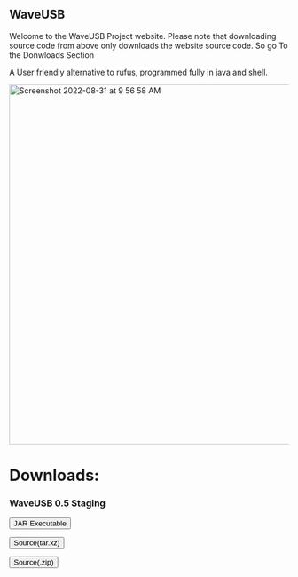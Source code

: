 ## WaveUSB
Welcome to the WaveUSB Project website. Please note that downloading source code from above only downloads the website source code. So go To the Donwloads Section

A User friendly alternative to rufus, programmed fully in java and shell.

<img width="647" alt="Screenshot 2022-08-31 at 9 56 58 AM" src="https://user-images.githubusercontent.com/66567635/187592725-1aa95805-85b8-4947-a10b-006c770d1e8e.png">


# Downloads:

### WaveUSB 0.5 Staging

<button name="button" onclick="https://github.com/RishonDev/WaveUSB/releases/download/0.5-STAGING/WaveUSB0.5-STAGING.jar">JAR Executable</button>

<button name="button2" onclick="https://github.com/RishonDev/WaveUSB/archive/refs/tags/0.5-STAGING.tar.gz">Source(tar.xz)</button>

<button name="button3" onclick="https://github.com/RishonDev/WaveUSB/archive/refs/tags/0.5-STAGING.zip">Source(.zip)</button>

